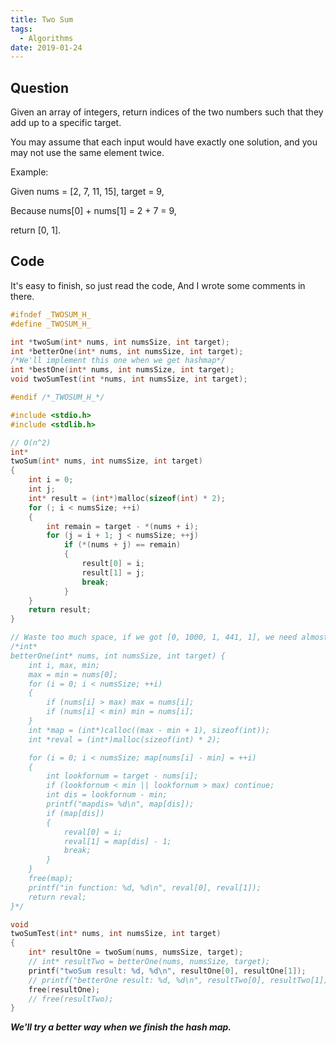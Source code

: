 ```yaml
---
title: Two Sum
tags:
  - Algorithms
date: 2019-01-24
---
```


## Question

Given an array of integers, return indices of the two numbers such that they add up to a specific target.

You may assume that each input would have exactly one solution, and you may not use the same element twice.

Example:

Given nums = [2, 7, 11, 15], target = 9,

Because nums[0] + nums[1] = 2 + 7 = 9,

return [0, 1].

## Code

It's easy to finish, so just read the code, And I wrote some comments in there.

```c
#ifndef _TWOSUM_H_
#define _TWOSUM_H_

int *twoSum(int* nums, int numsSize, int target);
int *betterOne(int* nums, int numsSize, int target);
/*We'll implement this one when we get hashmap*/
int *bestOne(int* nums, int numsSize, int target);
void twoSumTest(int *nums, int numsSize, int target);

#endif /*_TWOSUM_H_*/

#include <stdio.h>
#include <stdlib.h>

// O(n^2)
int*
twoSum(int* nums, int numsSize, int target)
{
	int i = 0;
	int j;
	int* result = (int*)malloc(sizeof(int) * 2);
	for (; i < numsSize; ++i)
	{
		int remain = target - *(nums + i);
		for (j = i + 1; j < numsSize; ++j)
			if (*(nums + j) == remain)
			{
				result[0] = i;
                result[1] = j;
                break;
			}
	}
	return result;
}

// Waste too much space, if we got [0, 1000, 1, 441, 1], we need almost 4.2M, if we got bigger number, it'll take much more. But the cost of space is O(n)
/*int* 
betterOne(int* nums, int numsSize, int target) {
	int i, max, min;
	max = min = nums[0];
	for (i = 0; i < numsSize; ++i)
	{
		if (nums[i] > max) max = nums[i];
		if (nums[i] < min) min = nums[i];
	}
	int *map = (int*)calloc((max - min + 1), sizeof(int));
	int *reval = (int*)malloc(sizeof(int) * 2);

	for (i = 0; i < numsSize; map[nums[i] - min] = ++i)
	{
		int lookfornum = target - nums[i];
		if (lookfornum < min || lookfornum > max) continue;
		int dis = lookfornum - min;
		printf("mapdis= %d\n", map[dis]);
		if (map[dis])
		{
			reval[0] = i;
			reval[1] = map[dis] - 1;
			break;
		}
	}
	free(map);
	printf("in function: %d, %d\n", reval[0], reval[1]);
	return reval;
}*/

void
twoSumTest(int* nums, int numsSize, int target)
{
	int* resultOne = twoSum(nums, numsSize, target);
	// int* resultTwo = betterOne(nums, numsSize, target);
	printf("twoSum result: %d, %d\n", resultOne[0], resultOne[1]);
	// printf("betterOne result: %d, %d\n", resultTwo[0], resultTwo[1]);
	free(resultOne);
	// free(resultTwo);
}
```

***We'll try a better way when we finish the hash map.***